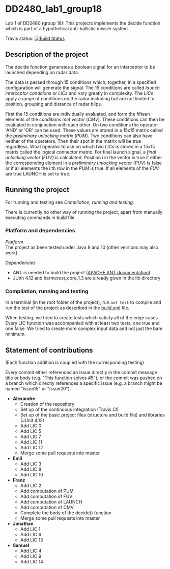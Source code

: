 # DD2480_lab1_group18
Lab 1 of DD2480 (group 18): This projects implements the decide function which is part of a hypothetical anti-ballistic missile system

Travis status:
[![Build Status](https://travis-ci.org/apeinot/DD2480_lab1_group18.svg?branch=master)](https://travis-ci.org/apeinot/DD2480_lab1_group18)

## Description of the project
The decide function generates a boolean signal for an interceptor to be launched depending on radar data.

The data is passed through 15 conditions which, together, in a specified configuration will generate the signal.
The 15 conditions are called _launch interceptor conditions_ or *LICs* and vary greatly in complexity.
The *LICs* apply a range of conditions on the radar including but are not limited to: position, grouping and distance of radar blips.

First the 15 conditions are individually evaluated, and form the fifteen elements of the _conditions met vector_ (*CMV*).
These conditions can then be evaluated in conjunction with each other. On two conditions the operator 'AND'
or 'OR' can be used. These values are stored in a 15x15 matrix called the _preliminary unlocking matrix_ (*PUM*).
Two conditions can also have neither of the operators. Then their spot in the matrix will be true regardless.
What operator to use on which two *LICs* is stored in a 15x15 matrix called the logical connector matrix.
For final launch signal, a _final unlocking vector_ (*FUV*) is calculated.
Position i in the vector is true if either the corresponding element in a _preliminary unlocking vector_ (*PUV*)
is false or if all elements the i:th row in the *PUM* is true.
If all elements of the *FUV* are true LAUNCH is set to true.

## Running the project

For running and testing see *Compilation, running and testing*.

There is currently no other way of running the project, apart from manually executing commands in build file.

### Platform and dependencies

*Platform*  
The project as been tested under Java 8 and 10 (other versions may also work).

*Dependencies*  
* ANT is needed to build the project ([APACHE ANT documentation](https://ant.apache.org/manual/))
* JUnit 4.12 and harmcrest_core_1.3 are already given in the lib directory

### Compilation, running and testing

In a terminal (in the root folder of the project), run `ant test` to compile and run the test of the project as described in the [build.xml](build.xml) file.

When testing, we tried to create tests which satisfy all of the edge cases. Every LIC function was accompanied with at least two tests, one true and one false. We tried to create more complex input data and not just the bare minimum.

## Statement of contributions

(Each function addition is coupled with the corresponding testing)

Every commit either referenced an issue directly in the commit message title or body (e.g. "This function solves #5"), or the commit was pushed on a branch which directly references a specific issue (e.g. a branch might be named "issue15" or "issue20").

* **Alexandre**
  * Creation of the repository
  * Set up of the continuous integration (Travis CI)
  * Set up of the basic project files (structure and build file) and libraries (JUnit 4.12)
  * Add LIC 0
  * Add LIC 5
  * Add LIC 7
  * Add LIC 11
  * Add LIC 12
  * Merge some pull requests into master
* **Emil**
  * Add LIC 3
  * Add LIC 8
  * Add LIC 10
* **Franz**
  * Add LIC 2
  * Add computation of PUM
  * Add computation of FUV
  * Add computation of LAUNCH
  * Add computation of CMV
  * Complete the body of the decide() function
  * Merge some pull requests into master
* **Jonathan**
  * Add LIC 1
  * Add LIC 6
  * Add LIC 13
* **Samuel**
  * Add LIC 4
  * Add LIC 9
  * Add LIC 14
